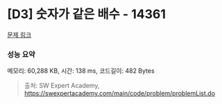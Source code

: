 # [D3] 숫자가 같은 배수 - 14361 

[문제 링크](https://swexpertacademy.com/main/code/problem/problemDetail.do?contestProbId=AYCnY9Kqu6YDFARx) 

### 성능 요약

메모리: 60,288 KB, 시간: 138 ms, 코드길이: 482 Bytes



> 출처: SW Expert Academy, https://swexpertacademy.com/main/code/problem/problemList.do